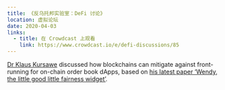 ```yaml
---
title: 《反乌托邦实验室：DeFi 讨论》
location: 虚拟论坛
date: 2020-04-03
links:
  - title: 在 Crowdcast 上观看
    link: https://www.crowdcast.io/e/defi-discussions/85
---
```


<a href="https://twitter.com/KursaweKlaus" target="_blank">Dr Klaus Kursawe</a> discussed how blockchains can mitigate against front-running for on-chain order book dApps, based on <a href="https://vega.xyz/papers/fairness.pdf" target="_blank">his latest paper ‘Wendy, the little good little fairness widget’</a>.

